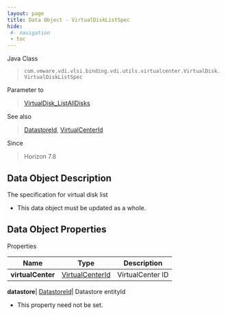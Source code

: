 ```yaml
---
layout: page
title: Data Object - VirtualDiskListSpec
hide:
 #- navigation
 - toc
---
```






Java Class  
> `com.vmware.vdi.vlsi.binding.vdi.utils.virtualcenter.VirtualDisk.VirtualDiskListSpec`

Parameter to  
> [VirtualDisk_ListAllDisks](vdi.utils.virtualcenter.VirtualDisk.md#listAllDisks)

See also  
> [DatastoreId](vdi.entity.DatastoreId.md), [VirtualCenterId](vdi.entity.VirtualCenterId.md)

Since  
> Horizon 7.8


## Data Object Description 

The specification for virtual disk list 

  * This data object must be updated as a whole.



## Data Object Properties

Properties

Name |  Type |  Description   
---|---|---  
**virtualCenter**| [VirtualCenterId](vdi.entity.VirtualCenterId.md)|  VirtualCenter ID   
  
**datastore**| [DatastoreId](vdi.entity.DatastoreId.md)|  Datastore entityId   


 * This property need not be set.

  
  

  
